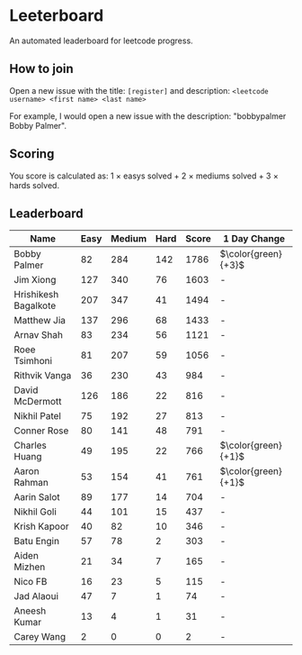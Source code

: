 # Leeterboard

An automated leaderboard for leetcode progress.

## How to join

Open a new issue with the title: `[register]` and description:
`<leetcode username> <first name> <last name>`

For example, I would open a new issue with the description: "bobbypalmer Bobby Palmer".

## Scoring

You score is calculated as:
1 $\times$ easys solved + 2 $\times$ mediums solved + 3 $\times$ hards solved.

## Leaderboard
| Name | Easy | Medium | Hard | Score | 1 Day Change |
| --- | --- | --- | --- | --- | --- |
| Bobby Palmer | 82 | 284 | 142 | 1786 | $\color{green}{+3}$ |
| Jim Xiong | 127 | 340 | 76 | 1603 | - |
| Hrishikesh Bagalkote | 207 | 347 | 41 | 1494 | - |
| Matthew Jia | 137 | 296 | 68 | 1433 | - |
| Arnav Shah | 83 | 234 | 56 | 1121 | - |
| Roee Tsimhoni | 81 | 207 | 59 | 1056 | - |
| Rithvik Vanga | 36 | 230 | 43 | 984 | - |
| David McDermott | 126 | 186 | 22 | 816 | - |
| Nikhil Patel | 75 | 192 | 27 | 813 | - |
| Conner Rose | 80 | 141 | 48 | 791 | - |
| Charles Huang | 49 | 195 | 22 | 766 | $\color{green}{+1}$ |
| Aaron Rahman | 53 | 154 | 41 | 761 | $\color{green}{+1}$ |
| Aarin Salot | 89 | 177 | 14 | 704 | - |
| Nikhil Goli | 44 | 101 | 15 | 437 | - |
| Krish Kapoor | 40 | 82 | 10 | 346 | - |
| Batu Engin | 57 | 78 | 2 | 303 | - |
| Aiden Mizhen | 21 | 34 | 7 | 165 | - |
| Nico FB | 16 | 23 | 5 | 115 | - |
| Jad Alaoui | 47 | 7 | 1 | 74 | - |
| Aneesh Kumar | 13 | 4 | 1 | 31 | - |
| Carey Wang | 2 | 0 | 0 | 2 | - |
